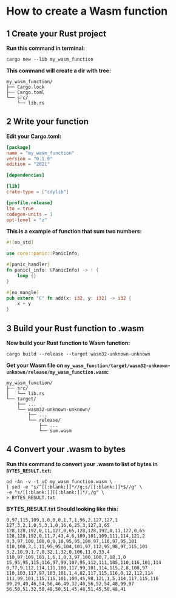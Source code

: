 # How to create a Wasm function


## 1 Create your Rust project

**Run this command in terminal:**

```
cargo new --lib my_wasm_function
```

**This command will create a dir with tree:**

```
my_wasm_function/
├── Cargo.lock
├── Cargo.toml
└── src/
    └── lib.rs
```

## 2 Write your function

**Edit your Cargo.toml:**

```toml
[package]
name = "my_wasm_function"
version = "0.1.0"
edition = "2021"

[dependencies]

[lib]
crate-type = ["cdylib"]

[profile.release]
lto = true
codegen-units = 1
opt-level = "z"
```

**This is a example of function that sum two numbers:**

```rust
#![no_std]

use core::panic::PanicInfo;

#[panic_handler]
fn panic(_info: &PanicInfo) -> ! {
    loop {}
}

#[no_mangle]
pub extern "C" fn add(x: i32, y: i32) -> i32 {
    x + y
}
```

## 3 Build your Rust function to .wasm

**Now build your Rust function to Wasm function:**

```shell
cargo build --release --target wasm32-unknown-unknown
```

**Get your Wasm file on `my_wasm_function/target/wasm32-unknown-unknown/release/my_wasm_function.wasm`:**

```
my_wasm_function/
├── src/
│   └── lib.rs
└── target/
    ├── ...
    └── wasm32-unknown-unknown/
        ├── ...
        └── release/
            ├── ...
            └── sum.wasm
```

## 4 Convert your .wasm to bytes

**Run this command to convert your .wasm to list of bytes in `BYTES_RESULT.txt`:**

```
od -An -v -t uC my_wasm_function.wasm \
| sed -e "s/^[[:blank:]]*//g;s/[[:blank:]]*$//g" \
-e "s/[[:blank:]][[:blank:]]*/,/g" \
> BYTES_RESULT.txt
```

**BYTES_RESULT.txt Should looking like this:**

```
0,97,115,109,1,0,0,0,1,7,1,96,2,127,127,1
127,3,2,1,0,5,3,1,0,16,6,25,3,127,1,65
128,128,192,0,11,127,0,65,128,128,192,0,11,127,0,65
128,128,192,0,11,7,43,4,6,109,101,109,111,114,121,2
0,3,97,100,100,0,0,10,95,95,100,97,116,97,95,101
110,100,3,1,11,95,95,104,101,97,112,95,98,97,115,101
3,2,10,9,1,7,0,32,1,32,0,106,11,0,33,4
110,97,109,101,1,6,1,0,3,97,100,100,7,18,1,0
15,95,95,115,116,97,99,107,95,112,111,105,110,116,101,114
0,77,9,112,114,111,100,117,99,101,114,115,2,8,108,97
110,103,117,97,103,101,1,4,82,117,115,116,0,12,112,114
111,99,101,115,115,101,100,45,98,121,1,5,114,117,115,116
99,29,49,46,54,56,46,49,32,40,56,52,54,48,99,97
56,50,51,32,50,48,50,51,45,48,51,45,50,48,41


```
